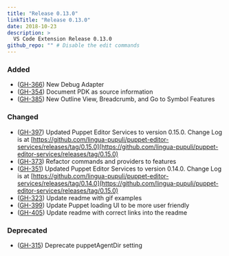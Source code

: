 ```yaml
---
title: "Release 0.13.0"
linkTitle: "Release 0.13.0"
date: 2018-10-23
description: >
  VS Code Extension Release 0.13.0
github_repo: "" # Disable the edit commands
---
```


### Added

- ([GH-366](https://github.com/lingua-pupuli/puppet-vscode/issues/366)) New Debug Adapter
- ([GH-354](https://github.com/lingua-pupuli/puppet-vscode/issues/354)) Document PDK as source information
- ([GH-385](https://github.com/lingua-pupuli/puppet-vscode/issues/385)) New Outline View, Breadcrumb, and Go to Symbol Features

### Changed

- ([GH-397](https://github.com/lingua-pupuli/puppet-vscode/issues/397)) Updated Puppet Editor Services to version 0.15.0. Change Log is at [https://github.com/lingua-pupuli/puppet-editor-services/releases/tag/0.15.0](https://github.com/lingua-pupuli/puppet-editor-services/releases/tag/0.15.0)
- ([GH-373](https://github.com/lingua-pupuli/puppet-vscode/issues/373)) Refactor commands and providers to features
- ([GH-351](https://github.com/lingua-pupuli/puppet-vscode/issues/351)) Updated Puppet Editor Services to version 0.14.0. Change Log is at [https://github.com/lingua-pupuli/puppet-editor-services/releases/tag/0.14.0](https://github.com/lingua-pupuli/puppet-editor-services/releases/tag/0.15.0)
- ([GH-323](https://github.com/lingua-pupuli/puppet-vscode/issues/323)) Update readme with gif examples
- ([GH-399](https://github.com/lingua-pupuli/puppet-vscode/issues/399)) Update Puppet loading UI to be more user friendly
- ([GH-405](https://github.com/lingua-pupuli/puppet-vscode/issues/405)) Update readme with correct links into the readme

### Deprecated

- ([GH-315](https://github.com/lingua-pupuli/puppet-vscode/issues/315)) Deprecate puppetAgentDir setting
